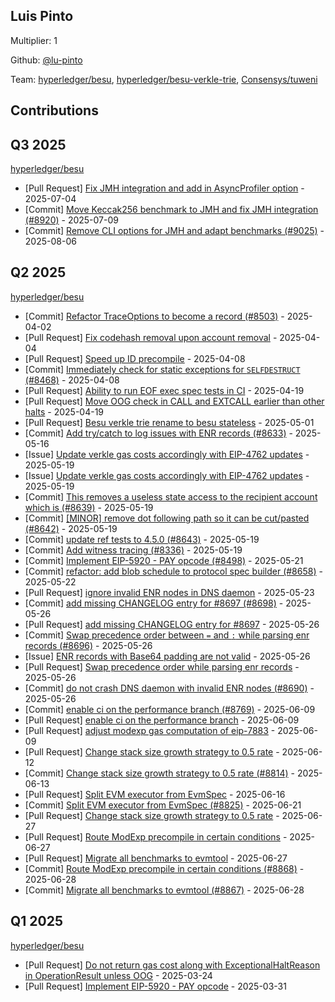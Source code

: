## Luis Pinto
Multiplier: 1

Github: [@lu-pinto](https://github.com/lu-pinto/)

Team: [hyperledger/besu](https://github.com/hyperledger/besu/pulls?q=author%3Alu-pinto), [hyperledger/besu-verkle-trie](https://github.com/hyperledger/besu-verkle-trie/pulls?q=author%3Alu-pinto), [Consensys/tuweni](https://github.com/Consensys/tuweni/pulls?q=author%3Alu-pinto)

## Contributions

## Q3 2025


[hyperledger/besu](https://github.com/hyperledger/besu)
* [Pull Request] [Fix JMH integration and add in AsyncProfiler option](https://github.com/hyperledger/besu/pull/8920) - 2025-07-04
* [Commit] [Move Keccak256 benchmark to JMH and fix JMH integration (#8920)](https://github.com/hyperledger/besu/commit/c1a04f6947f01e29cc09d50fcd6c0512c6ecd1c7) - 2025-07-09
* [Commit] [Remove CLI options for JMH and adapt benchmarks (#9025)](https://github.com/hyperledger/besu/commit/498e1c77db842d3058465313cc31928cdbbe2e0b) - 2025-08-06
## Q2 2025


[hyperledger/besu](https://github.com/hyperledger/besu)
* [Commit] [Refactor TraceOptions to become a record (#8503)](https://github.com/hyperledger/besu/commit/fbe36365e58328d4b5582fd30aa0f40493d99390) - 2025-04-02
* [Pull Request] [Fix codehash removal upon account removal](https://github.com/hyperledger/besu/pull/8523) - 2025-04-04
* [Pull Request] [Speed up ID precompile](https://github.com/hyperledger/besu/pull/8529) - 2025-04-08
* [Commit] [Immediately check for static exceptions for `SELFDESTRUCT` (#8468)](https://github.com/hyperledger/besu/commit/6af6caba5801110c89c458a66270cc0588f1fd66) - 2025-04-08
* [Pull Request] [Ability to run EOF exec spec tests in CI](https://github.com/hyperledger/besu/pull/8570) - 2025-04-19
* [Pull Request] [Move OOG check in CALL and EXTCALL earlier than other halts](https://github.com/hyperledger/besu/pull/8569) - 2025-04-19
* [Pull Request] [Besu verkle trie rename to besu stateless](https://github.com/hyperledger/besu/pull/8588) - 2025-05-01
* [Commit] [Add try/catch to log issues with ENR records (#8633)](https://github.com/hyperledger/besu/commit/5dedbd5c439b4cb2a7d7644cf5f6a21caf09419c) - 2025-05-16
* [Issue] [Update verkle gas costs accordingly with EIP-4762 updates](https://github.com/hyperledger/besu/issues/8647) - 2025-05-19
* [Issue] [Update verkle gas costs accordingly with EIP-4762 updates](https://github.com/hyperledger/besu/issues/8646) - 2025-05-19
* [Commit] [This removes a useless state access to the recipient account which is (#8639)](https://github.com/hyperledger/besu/commit/6caf0f7c2d1ed32518bbe17175d5208a0d63e92d) - 2025-05-19
* [Commit] [[MINOR] remove dot following path so it can be cut/pasted (#8642)](https://github.com/hyperledger/besu/commit/afc81f5d2a1f5b7c06a3a3f62c63ebf65413bd9f) - 2025-05-19
* [Commit] [update ref tests to 4.5.0 (#8643)](https://github.com/hyperledger/besu/commit/7438cffd87e7c84b0d5fea2d162f778cd5a7e159) - 2025-05-19
* [Commit] [Add witness tracing (#8336)](https://github.com/hyperledger/besu/commit/34b94d2f54c9914e308903909ece6604bd60e4ee) - 2025-05-19
* [Commit] [Implement EIP-5920 - PAY opcode (#8498)](https://github.com/hyperledger/besu/commit/731e94084d20aa1b7723a3bd28a9d29c5a4f06c9) - 2025-05-21
* [Commit] [refactor: add blob schedule to protocol spec builder (#8658)](https://github.com/hyperledger/besu/commit/3a486391f6cb016948c3a6b8289a4a1295c6daf5) - 2025-05-22
* [Pull Request] [ignore invalid ENR nodes in DNS daemon](https://github.com/hyperledger/besu/pull/8690) - 2025-05-23
* [Commit] [add missing CHANGELOG entry for #8697 (#8698)](https://github.com/hyperledger/besu/commit/e52433a8878c3dfcee726916c82ecb1ff7762096) - 2025-05-26
* [Pull Request] [add missing CHANGELOG entry for #8697](https://github.com/hyperledger/besu/pull/8698) - 2025-05-26
* [Commit] [Swap precedence order between `=` and `:` while parsing enr records (#8696)](https://github.com/hyperledger/besu/commit/582a81d3b3c31ec2c6ed546e59262582d51919b0) - 2025-05-26
* [Issue] [ENR records with Base64 padding are not valid](https://github.com/hyperledger/besu/issues/8697) - 2025-05-26
* [Pull Request] [Swap precedence order while parsing enr records](https://github.com/hyperledger/besu/pull/8696) - 2025-05-26
* [Commit] [do not crash DNS daemon with invalid ENR nodes (#8690)](https://github.com/hyperledger/besu/commit/e14ba59486e1de72e9e306481b7112681108efb6) - 2025-05-26
* [Commit] [enable ci on the performance branch (#8769)](https://github.com/hyperledger/besu/commit/0d10dc270e19d010f689065b2c31b7432acfa366) - 2025-06-09
* [Pull Request] [enable ci on the performance branch](https://github.com/hyperledger/besu/pull/8769) - 2025-06-09
* [Pull Request] [adjust modexp gas computation of eip-7883](https://github.com/hyperledger/besu/pull/8766) - 2025-06-09
* [Pull Request] [Change stack size growth strategy to 0.5 rate](https://github.com/hyperledger/besu/pull/8814) - 2025-06-12
* [Commit] [Change stack size growth strategy to 0.5 rate (#8814)](https://github.com/hyperledger/besu/commit/514d27dae896fe3f12aa568faf4dc973b3f0d5ca) - 2025-06-13
* [Pull Request] [Split EVM executor from EvmSpec](https://github.com/hyperledger/besu/pull/8825) - 2025-06-16
* [Commit] [Split EVM executor from EvmSpec (#8825)](https://github.com/hyperledger/besu/commit/2c87eac11cc3d0656e82eba5079bfa6a9dcef287) - 2025-06-21
* [Pull Request] [Change stack size growth strategy to 0.5 rate](https://github.com/hyperledger/besu/pull/8869) - 2025-06-27
* [Pull Request] [Route ModExp precompile in certain conditions](https://github.com/hyperledger/besu/pull/8868) - 2025-06-27
* [Pull Request] [Migrate all benchmarks to evmtool](https://github.com/hyperledger/besu/pull/8867) - 2025-06-27
* [Commit] [Route ModExp precompile in certain conditions (#8868)](https://github.com/hyperledger/besu/commit/9915379a9e7c61700d0cb44e58206c11627b7e8b) - 2025-06-28
* [Commit] [Migrate all benchmarks to evmtool (#8867)](https://github.com/hyperledger/besu/commit/1cb201f396220c339ed49765f09ede78a931ff94) - 2025-06-28
## Q1 2025

[hyperledger/besu](https://github.com/hyperledger/besu)
* [Pull Request] [Do not return gas cost along with ExceptionalHaltReason in OperationResult unless OOG](https://github.com/hyperledger/besu/pull/7919) - 2025-03-24
* [Pull Request] [Implement EIP-5920 - PAY opcode](https://github.com/hyperledger/besu/pull/8498) - 2025-03-31
